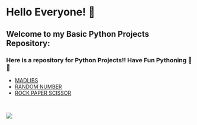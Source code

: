 
# Hello Everyone! 👋
## Welcome to my Basic Python Projects Repository:
### Here is a repository for Python Projects!! Have Fun Pythoning 🐍🐍
- <a href="">MADLIBS</a> 
- <a href="">RANDOM NUMBER</a> 
- <a href="">ROCK PAPER SCISSOR</a>  
<br />

![](https://komarev.com/ghpvc/?username=shecoderfinally&color=a17ac8)






